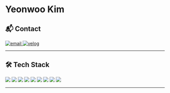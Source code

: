 # Yeonwoo Kim

## 📬 Contact

<p align="left">
  <a href="mailto:ppuri05@naver.com" target="_blank">
    <img src="https://img.shields.io/badge/email-%23EA4335.svg?style=flat-square&logo=gmail&logoColor=white" alt="email"/>
  </a>
  <a href="https://velog.io/@<!-- your_velog_id -->" target="_blank">
    <img src="https://img.shields.io/badge/Velog-20C997?style=flat-square&logo=velog&logoColor=white" alt="velog"/>
  </a>
</p>

---

## 🛠 Tech Stack

<p align="left">
  <img src="https://img.shields.io/badge/Python-3776AB?style=flat-square&logo=python&logoColor=white" />
  <img src="https://img.shields.io/badge/HTML5-E34F26?style=flat-square&logo=html5&logoColor=white" />
  <img src="https://img.shields.io/badge/CSS3-1572B6?style=flat-square&logo=css3&logoColor=white" />
  <img src="https://img.shields.io/badge/JavaScript-F7DF1E?style=flat-square&logo=javascript&logoColor=black" />
  <img src="https://img.shields.io/badge/React-61DAFB?style=flat-square&logo=react&logoColor=black" />
  <img src="https://img.shields.io/badge/Java-007396?style=flat-square&logo=java&logoColor=white" />
  <img src="https://img.shields.io/badge/Node.js-339933?style=flat-square&logo=node.js&logoColor=white" />
  <img src="https://img.shields.io/badge/MySQL-4479A1?style=flat-square&logo=mysql&logoColor=white" />
  <img src="https://img.shields.io/badge/MongoDB-47A248?style=flat-square&logo=mongodb&logoColor=white" />
</p>

---
